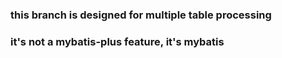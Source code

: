 ### this branch is designed for multiple table processing


### it's not a mybatis-plus feature, it's mybatis 
